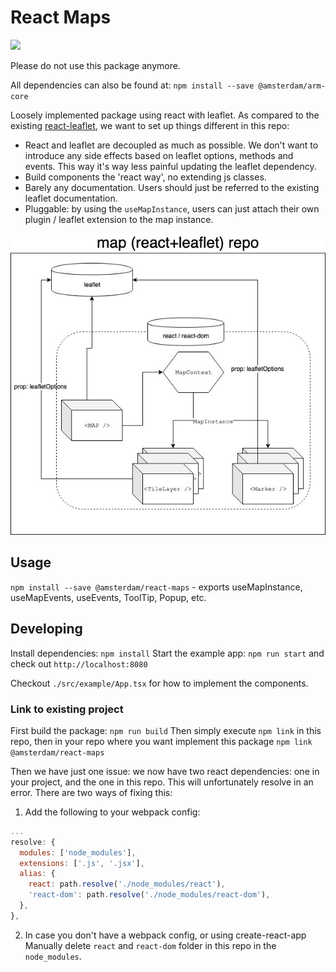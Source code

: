 # React Maps
![](https://github.com/amsterdam/react-maps/actions/workflows/ci.yml/badge.svg)

Please do not use this package anymore.

All dependencies can also be found at: `npm install --save @amsterdam/arm-core` 

Loosely implemented package using react with leaflet.
As compared to the existing [react-leaflet](https://react-leaflet.js.org/), we want to set up things different in this repo:

- React and leaflet are decoupled as much as possible. We don't want to introduce any side effects based on leaflet options, methods and events. This way it's way less painful updating the leaflet dependency.
- Build components the 'react way', no extending js classes.
- Barely any documentation. Users should just be referred to the existing leaflet documentation.
- Pluggable: by using the `useMapInstance`, users can just attach their own plugin / leaflet extension to the map instance.

![](./media/diagram.jpg)

## Usage

`npm install --save @amsterdam/react-maps` - exports useMapInstance, useMapEvents, useEvents, ToolTip, Popup, etc.


## Developing

Install dependencies: `npm install`
Start the example app: `npm run start` and check out `http://localhost:8080`

Checkout `./src/example/App.tsx` for how to implement the components.

### Link to existing project

First build the package: `npm run build`
Then simply execute `npm link` in this repo, then in your repo where you want implement this package `npm link @amsterdam/react-maps`

Then we have just one issue: we now have two react dependencies: one in your project, and the one in this repo. This will unfortunately resolve in an error. There are two ways of fixing this:

1. Add the following to your webpack config:
```js
...
resolve: {
  modules: ['node_modules'],
  extensions: ['.js', '.jsx'],
  alias: {
    react: path.resolve('./node_modules/react'),
    'react-dom': path.resolve('./node_modules/react-dom'),
  },
},
```

2. In case you don't have a webpack config, or using create-react-app Manually delete `react` and `react-dom` folder in this repo in the `node_modules`.
